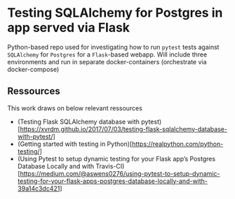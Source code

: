 # Testing SQLAlchemy for Postgres in app served via Flask
Python-based repo used for investigating how to run `pytest` tests against `SQLAlchemy` for `Postgres` for a `Flask`-based webapp. Will include three environments and run in separate docker-containers (orchestrate via docker-compose)

## Ressources
This work draws on below relevant ressources
* (Testing Flask SQLAlchemy database with pytest)[https://xvrdm.github.io/2017/07/03/testing-flask-sqlalchemy-database-with-pytest/]
* (Getting started with testing in Python)[https://realpython.com/python-testing/]
* (Using Pytest to setup dynamic testing for your Flask app’s Postgres Database Locally and with Travis-CI)[https://medium.com/@aswens0276/using-pytest-to-setup-dynamic-testing-for-your-flask-apps-postgres-database-locally-and-with-39a14c3dc421]
